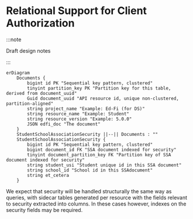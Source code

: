 # Relational Support for Client Authorization

:::note

Draft design notes

:::

```mermaid
erDiagram
    Documents {
        bigint id PK "Sequential key pattern, clustered"
        tinyint partition_key PK "Partition key for this table, derived from document_uuid"
        Guid document_uuid "API resource id, unique non-clustered, partition-aligned"
        string project_name "Example: Ed-Fi (for DS)"
        string resource_name "Example: Student"
        string resource_version "Example: 5.0.0"
        JSON edfi_doc "The document"
    }
    StudentSchoolAssociationSecurity ||--|| Documents : ""
    StudentSchoolAssociationSecurity {
        bigint id PK "Sequential key pattern, clustered"
        bigint document_id FK "SSA document indexed for security"
        tinyint document_partition_key FK "Partition key of SSA document indexed for security"
        string student_usi "Student unique id in this SSA document"
        string school_id "School id in this SSAdocument"
        string et_cetera
    }
```

We expect that security will be handled structurally the same way as queries, with sidecar tables generated
per resource with the fields relevant to security extracted into columns. In these cases however, indexes on
the security fields may be required.

